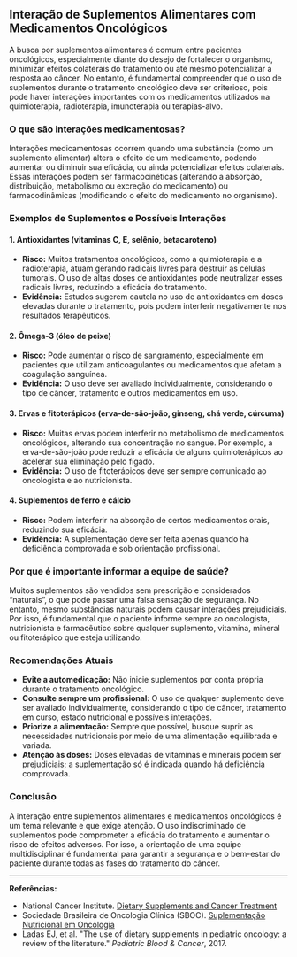 ## Interação de Suplementos Alimentares com Medicamentos Oncológicos

A busca por suplementos alimentares é comum entre pacientes oncológicos, especialmente diante do desejo de fortalecer o organismo, minimizar efeitos colaterais do tratamento ou até mesmo potencializar a resposta ao câncer. No entanto, é fundamental compreender que o uso de suplementos durante o tratamento oncológico deve ser criterioso, pois pode haver interações importantes com os medicamentos utilizados na quimioterapia, radioterapia, imunoterapia ou terapias-alvo.

### O que são interações medicamentosas?

Interações medicamentosas ocorrem quando uma substância (como um suplemento alimentar) altera o efeito de um medicamento, podendo aumentar ou diminuir sua eficácia, ou ainda potencializar efeitos colaterais. Essas interações podem ser farmacocinéticas (alterando a absorção, distribuição, metabolismo ou excreção do medicamento) ou farmacodinâmicas (modificando o efeito do medicamento no organismo).

### Exemplos de Suplementos e Possíveis Interações

#### 1. **Antioxidantes (vitaminas C, E, selênio, betacaroteno)**
- **Risco:** Muitos tratamentos oncológicos, como a quimioterapia e a radioterapia, atuam gerando radicais livres para destruir as células tumorais. O uso de altas doses de antioxidantes pode neutralizar esses radicais livres, reduzindo a eficácia do tratamento.
- **Evidência:** Estudos sugerem cautela no uso de antioxidantes em doses elevadas durante o tratamento, pois podem interferir negativamente nos resultados terapêuticos.

#### 2. **Ômega-3 (óleo de peixe)**
- **Risco:** Pode aumentar o risco de sangramento, especialmente em pacientes que utilizam anticoagulantes ou medicamentos que afetam a coagulação sanguínea.
- **Evidência:** O uso deve ser avaliado individualmente, considerando o tipo de câncer, tratamento e outros medicamentos em uso.

#### 3. **Ervas e fitoterápicos (erva-de-são-joão, ginseng, chá verde, cúrcuma)**
- **Risco:** Muitas ervas podem interferir no metabolismo de medicamentos oncológicos, alterando sua concentração no sangue. Por exemplo, a erva-de-são-joão pode reduzir a eficácia de alguns quimioterápicos ao acelerar sua eliminação pelo fígado.
- **Evidência:** O uso de fitoterápicos deve ser sempre comunicado ao oncologista e ao nutricionista.

#### 4. **Suplementos de ferro e cálcio**
- **Risco:** Podem interferir na absorção de certos medicamentos orais, reduzindo sua eficácia.
- **Evidência:** A suplementação deve ser feita apenas quando há deficiência comprovada e sob orientação profissional.

### Por que é importante informar a equipe de saúde?

Muitos suplementos são vendidos sem prescrição e considerados “naturais”, o que pode passar uma falsa sensação de segurança. No entanto, mesmo substâncias naturais podem causar interações prejudiciais. Por isso, é fundamental que o paciente informe sempre ao oncologista, nutricionista e farmacêutico sobre qualquer suplemento, vitamina, mineral ou fitoterápico que esteja utilizando.

### Recomendações Atuais

- **Evite a automedicação:** Não inicie suplementos por conta própria durante o tratamento oncológico.
- **Consulte sempre um profissional:** O uso de qualquer suplemento deve ser avaliado individualmente, considerando o tipo de câncer, tratamento em curso, estado nutricional e possíveis interações.
- **Priorize a alimentação:** Sempre que possível, busque suprir as necessidades nutricionais por meio de uma alimentação equilibrada e variada.
- **Atenção às doses:** Doses elevadas de vitaminas e minerais podem ser prejudiciais; a suplementação só é indicada quando há deficiência comprovada.

### Conclusão

A interação entre suplementos alimentares e medicamentos oncológicos é um tema relevante e que exige atenção. O uso indiscriminado de suplementos pode comprometer a eficácia do tratamento e aumentar o risco de efeitos adversos. Por isso, a orientação de uma equipe multidisciplinar é fundamental para garantir a segurança e o bem-estar do paciente durante todas as fases do tratamento do câncer.

---

**Referências:**
- National Cancer Institute. [Dietary Supplements and Cancer Treatment](https://www.cancer.gov/about-cancer/treatment/cam/patient/dietary-supplements-pdq)
- Sociedade Brasileira de Oncologia Clínica (SBOC). [Suplementação Nutricional em Oncologia](https://www.sboc.org.br/)
- Ladas EJ, et al. "The use of dietary supplements in pediatric oncology: a review of the literature." *Pediatric Blood & Cancer*, 2017.